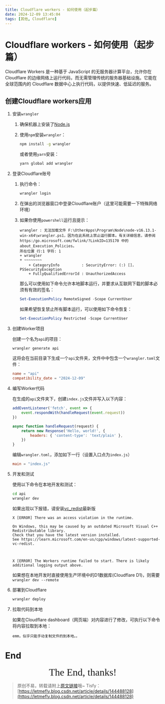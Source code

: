 ```yaml
---
title: Cloudflare workers - 如何使用（起步篇）
date: 2024-12-09 13:45:04
tags: [其他, Cloudflare]
---
```


# Cloudflare workers - 如何使用（起步篇）

Cloudflare Workers 是一种基于 JavaScript 的无服务器计算平台，允许你在 Cloudflare 的边缘网络上运行代码，而无需管理传统的服务器基础设施。它能在全球范围内的 Cloudflare 数据中心上执行代码，以提供快速、低延迟的服务。

## 创建Cloudflare workers应用

1. 安装`wrangler`

    1. 确保机器上安装了[Node.js](https://nodejs.org/zh-cn)
    2. 使用`npm`安装`wrangler`：
      
        ```bash
        npm install -g wrangler
        ```

        或者使用`yarn`安装：

        ```bash
        yarn global add wrangler
        ```

2. 登录Cloudflare账号

    1. 执行命令：

        ```bash
        wrangler login
        ```
    
    2. 在弹出的浏览器窗口中登录Cloudflare账户（这里可能需要一下特殊网络环境）

    3. 如果你使用`powershell`运行且提示：

        ```
        wrangler : 无法加载文件 F:\OtherApps\Program\Node\node-v16.13.1-win-x64\wrangler.ps1，因为在此系统上禁止运行脚本。有关详细信息，请参阅 https:/go.microsoft.com/fwlink/?LinkID=135170 中的 about_Execution_Policies。
        所在位置 行:1 字符: 1
        + wrangler
        + ~~~~~~~~
            + CategoryInfo          : SecurityError: (:) []，PSSecurityException
            + FullyQualifiedErrorId : UnauthorizedAccess
        ```

        那么可以使用如下命令允许本地脚本运行，并要求从互联网下载的脚本必须有有效的签名：

        ```powershell
        Set-ExecutionPolicy RemoteSigned -Scope CurrentUser
        ```

        如果希望恢复禁止所有脚本运行，可以使用如下命令恢复：

        ```powershell
        Set-ExecutionPolicy Restricted -Scope CurrentUser
        ```

3. 创建Worker项目

    创建一个名为`api`的项目：

    ```bash
    wrangler generate api
    ```

    这将会在当前目录下生成一个`api`文件夹，文件中中包含一个`wrangler.toml`文件：

    ```toml
    name = "api"
    compatibility_date = "2024-12-09"
    ```

4. 编写Worker代码

    在生成的`api`文件夹下，创建`index.js`文件并写入以下内容：

    ```javascript
    addEventListener('fetch', event => {
        event.respondWith(handleRequest(event.request))
    })

    async function handleRequest(request) {
        return new Response('Hello, world!', {
            headers: { 'content-type': 'text/plain' },
        })
    }
    ```

    编辑`wrangler.toml`，添加如下一行（设置入口点为`index.js`）

    ```toml
    main = "index.js"
    ```

5. 开发和测试

    使用以下命令在本地开发和测试：

    ```bash
    cd api
    wrangler dev
    ```

    如果出现以下报错，请安装[vc_redist](https://learn.microsoft.com/zh-cn/cpp/windows/latest-supported-vc-redist)最新版

    ```
    X [ERROR] There was an access violation in the runtime.

    On Windows, this may be caused by an outdated Microsoft Visual C++ Redistributable library.
    Check that you have the latest version installed.
    See https://learn.microsoft.com/en-us/cpp/windows/latest-supported-vc-redist.



    X [ERROR] The Workers runtime failed to start. There is likely additional logging output above.
    ```

    如果想在本地开发时直接使用生产环境中的D1数据库(Cloudflare D1)，则需要`wrangler dev --remote`

6. 部署到Cloudflare

    ```bash
    wrangler deploy
    ```

7. 拉取代码到本地

    如果在Cloudflare dashboard（网页端）对内容进行了修改，可执行以下命令将内容拉取到本地：

    ```
    emm，似乎只能手动复制文件的到本地。。
    ```

<!-- 参考django设计一个简单的worker框架，要求：

1. 每个模块是一个子文件夹，子文件夹中可以实现相关的各种功能
2. main.js中可以导入不同的模块，每个模块对应一个子URL
3. 每个模块中有一个url.js，对应这个子模块中的各种功能。

例如：

其中一个模块是`img`，main.js中导入`img`模块，并设置子URL`img`对应模块`img`。
`img`模块中，有两个`url`：

1. `a.png`显示`svg hello world`
2. `svg`显示`svg nihao`

最终效果：

1. 访问`/img/a.png`显示`a.png`
2. 访问`/img/svg`显示`svg` -->


<!-- 进行如下修改：

1. 我想要设计的是一个框架，在`main.js`中或`img/url.js`中如果使用过多的`if-else`则将会不便于开发，最好参考django写一个列表 -->

<!-- 很棒，进行如下修复：

`const routeHandler = moduleRoutes[path.replace(modulePath, '')]`这段代码中，如果url地址中还有下一级子路径，则会匹配失败。修改为path.replace().第一级url -->

<!-- 不是的。`const nowPath = path.replace(modulePath, '');`，我想获取nowPath的第一级路径 -->

<!-- 介绍js的URL -->

<!-- event.request 中都有哪些内容 -->

<!-- event.request.url可以修改吗？ -->

  <!-- const newRequest = new Request(newUrl, {
    method: event.request.method,
    headers: event.request.headers,
    body: event.request.body,
  });
  这样的话会不会有一些参数/内容没有被复制 -->

<!-- 我不知道都有哪些属性在后续可能被用到，我想复制除了Url之外的所有属性 -->

<!-- 手机通过Wifi连接到校园网，电脑A通过数据线连接手机共享的网络，电脑B也连接到校园网。
已知校园网是一个大局域网，直接连接到其中的设备可以相互访问。
那么，电脑A和电脑B之间在同一个局域网中吗？可以相互访问吗？ -->

<!-- 如果电脑B通过手机的无线热点接入网络， -->

<!-- /github/public?user=LetMeFly666&repo=LeetCode  从event.request中提取参数user和repo -->

<!-- const user = url.searchParams.get('user');
const repo = url.searchParams.get('repo');
这两行有没有语法糖之类的更简单的写法 -->

<!-- 简单的SVG代码，返回文字Hello World，不需要任何格式 -->

<!-- 不指定画布大小，不指定文字大小 -->

<!-- 这样在浏览器中看到的是xml，而不是svg -->

<!-- <svg xmlns="http://www.w3.org/2000/svg">
    <text x="50%" y="50%" fill="black">${text}</text>
</svg>
这样就能被正确解析为svg，不需要额外的HTML代码 -->

<!-- 我需要你返回一个不带有任何格式的svg源码，显示文字Hello World。
我给你的svg中带有x=50%和y=50%样式，这不是我想要的。 -->

<!-- 这样文字就看不到了 -->

<!-- 这个y=20是如何确定的 -->

<!-- 限制一下svg高度，正好为文字大小 -->

<!-- 设置svg的宽度为文字总宽度。使用js完成计算 -->

<!-- 我使用的是node环境，可能无法使用document对象 -->

<!-- X [ERROR] Build failed with 1 error:

  X [ERROR] Could not resolve "canvas"

      github/public/utils/calculateWidth.js:7:33:
        7 │ const { createCanvas } = require('canvas');
          ╵                                  ~~~~~~~~

    You can mark the path "canvas" as external to exclude it from the bundle, which will remove this
  error. You can also surround this "require" call with a try/catch block to handle this failure at
  run-time instead of bundle-time. -->

<!-- 能否不使用第三方库 -->

<!-- 你还是粗略估计吧。
放心，所有文字都是英文 -->

# End

<center><font size="6px" face="Ink Free">The End, thanks!</font></center>

> 原创不易，转载请附上[原文链接](https://blog.letmefly.xyz/2024/12/09/Other-CloudflareWorkers-How2use/)哦~
> Tisfy：[https://letmefly.blog.csdn.net/article/details/144488128](https://letmefly.blog.csdn.net/article/details/144488128)
